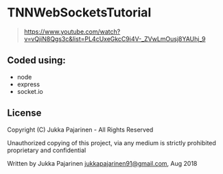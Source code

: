 # TNNWebSocketsTutorial

> https://www.youtube.com/watch?v=vQjiN8Qgs3c&list=PL4cUxeGkcC9i4V-_ZVwLmOusj8YAUhj_9

## Coded using:

* node
* express
* socket.io

## License

Copyright (C) Jukka Pajarinen - All Rights Reserved

Unauthorized copying of this project, via any medium is strictly prohibited proprietary and confidential

Written by Jukka Pajarinen <jukkapajarinen91@gmail.com>, Aug 2018
